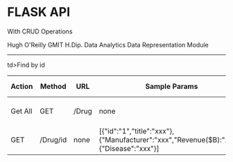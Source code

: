# FLASK API 
With CRUD Operations

Hugh O'Reilly
GMIT H.Dip. Data Analytics 
Data Representation Module
___

<table>
<thead>
<tr>
<th>Action</th>
<th>Method</th>
<th>URL</th>
<th>Sample Params</th> 
<th>Sample Return</th>
</tr>
</thead>
<tbody>
<tr>
<td>Get All</td>
<td>GET</td>
<td>/Drug</td>
<td>none</td>
<td>[{...},{...},{...}]</td>  
</tr>
<tr>
td>Find by id</td>
<td>GET</td>
<td>/Drug/id</td>
<td>none</td>
<td>[{"id":"1","title":"xxx"},{"Manufacturer":"xxx","Revenue($B):"xxx"},{"Disease":"xxx"}]
</td> 
<td>Create</td>
<td>POST</td>
<td>/Drug/id</td>
<td>{"title":"xxx"},{"Manufacturer":"xxx","Revenue($B):"xxx"},{"Disease":"xxx"}</td>
<td>[{"id":"1","title":"xxx"},{"Manufacturer":"xxx","Revenue($B):"xxx"},{"Disease":"xxx"}]
</td>
</tbody>
</table>

